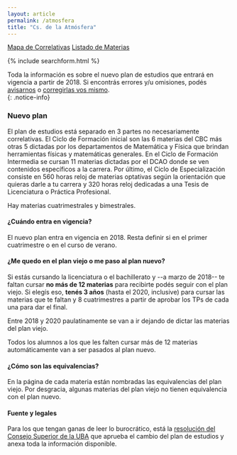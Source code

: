 ```yaml
---
layout: article
permalink: /atmosfera
title: "Cs. de la Atmósfera"
---
```


<a href="{{ site.url }}/mapa-at" class="btn">Mapa de Correlativas</a>
<a href="{{ site.url }}/materias-at" class="btn">Listado de Materias</a>

{% include searchform.html %}

Toda la información es sobre el nuevo plan de estudios que entrará en vigencia a partir de 2018. Si encontrás errores y/u omisiones, podés [avisarnos](mailto:codepalumnos.dcao@gmail.com) o [corregirlas vos mismo](https://github.com/alumnosdcao/alumnosdcao.github.io).  
{: .notice-info}

### Nuevo plan

El plan de estudios está separado en 3 partes no necesariamente correlativas. El Ciclo de Formación inicial son las 6 materias del CBC más otras 5 dictadas por los departamentos de Matemática y Física que brindan herramientas físicas y matemáticas generales. En el Ciclo de Formación Intermedia se cursan 11 materias dictadas por el DCAO donde se ven contenidos específicos a la carrera. Por último, el Ciclo de Especialización consiste en 560 horas reloj de materias optativas según la orientación que quieras darle a tu carrera y 320 horas reloj dedicadas a una Tesis de Licenciatura o Práctica Profesional.

Hay materias cuatrimestrales y bimestrales.

#### ¿Cuándo entra en vigencia?

El nuevo plan entra en vigencia en 2018. Resta definir si en el primer cuatrimestre o en el curso de verano.

#### ¿Me quedo en el plan viejo o me paso al plan nuevo?

Si estás cursando la licenciatura o el bachillerato y --a marzo de 2018-- te faltan cursar **no más de 12 materias** para recibirte podés seguir con el plan viejo. Si elegís eso, **tenés 3 años** (hasta el 2020, inclusive) para cursar las materias que te faltan y 8 cuatrimestres a partir de aprobar los TPs de cada una para dar el final.

Entre 2018 y 2020 paulatinamente se van a ir dejando de dictar las materias del plan viejo.

Todos los alumnos a los que les falten cursar más de 12 materias automáticamente van a ser pasados al plan nuevo.

#### ¿Cómo son las equivalencias?

En la página de cada materia están nombradas las equivalencias del plan viejo. Por desgracia, algunas materias del plan viejo no tienen equivalencia con el plan nuevo.

#### Fuente y legales

Para los que tengan ganas de leer lo burocrático, está la [resolución del Consejo Superior de la UBA](archivos/2017-03-15_7038.pdf) que aprueba el cambio del plan de estudios y anexa toda la información disponible.

